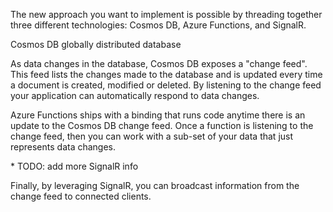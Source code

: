 The new approach you want to implement is possible by threading together three different technologies: Cosmos DB, Azure Functions, and SignalR.

Cosmos DB globally distributed database

As data changes in the database, Cosmos DB exposes a "change feed". This feed lists the changes made to the database and is updated every time a document is created, modified or deleted. By listening to the change feed your application can automatically respond to data changes.

Azure Functions ships with a binding that runs code anytime there is an update to the Cosmos DB change feed. Once a  function is listening to the change feed, then you can work with a sub-set of your data that just represents data changes.

\* TODO: add more SignalR info

Finally, by leveraging SignalR, you can broadcast information from the change feed to connected clients.
